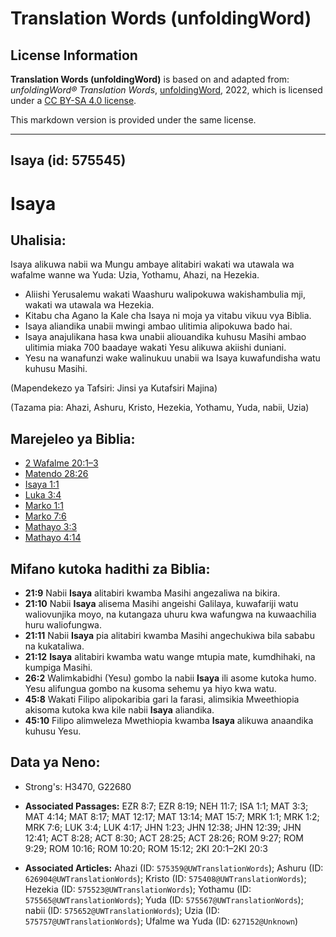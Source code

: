 # Translation Words (unfoldingWord)

## License Information

**Translation Words (unfoldingWord)** is based on and adapted from: _unfoldingWord® Translation Words_, [unfoldingWord](https://unfoldingword.org/utw), 2022, which is licensed under a [CC BY-SA 4.0 license](https://creativecommons.org/licenses/by-sa/4.0/legalcode.en).

This markdown version is provided under the same license.



--------------------------------

## Isaya (id: 575545)

Isaya
=====

Uhalisia:
---------

Isaya alikuwa nabii wa Mungu ambaye alitabiri wakati wa utawala wa wafalme wanne wa Yuda: Uzia, Yothamu, Ahazi, na Hezekia.

* Aliishi Yerusalemu wakati Waashuru walipokuwa wakishambulia mji, wakati wa utawala wa Hezekia.
* Kitabu cha Agano la Kale cha Isaya ni moja ya vitabu vikuu vya Biblia.
* Isaya aliandika unabii mwingi ambao ulitimia alipokuwa bado hai.
* Isaya anajulikana hasa kwa unabii aliouandika kuhusu Masihi ambao ulitimia miaka 700 baadaye wakati Yesu alikuwa akiishi duniani.
* Yesu na wanafunzi wake walinukuu unabii wa Isaya kuwafundisha watu kuhusu Masihi.

(Mapendekezo ya Tafsiri: Jinsi ya Kutafsiri Majina)

(Tazama pia: Ahazi, Ashuru, Kristo, Hezekia, Yothamu, Yuda, nabii, Uzia)

Marejeleo ya Biblia:
--------------------

* [2 Wafalme 20:1–3](https://ref.ly/2Kgs20:1-2Kgs20:3)
* [Matendo 28:26](https://ref.ly/Acts28:26)
* [Isaya 1:1](https://ref.ly/Isa1:1)
* [Luka 3:4](https://ref.ly/Luke3:4)
* [Marko 1:1](https://ref.ly/Mark1:1)
* [Marko 7:6](https://ref.ly/Mark7:6)
* [Mathayo 3:3](https://ref.ly/Matt3:3)
* [Mathayo 4:14](https://ref.ly/Matt4:14)

Mifano kutoka hadithi za Biblia:
--------------------------------

* **21:9** Nabii **Isaya** alitabiri kwamba Masihi angezaliwa na bikira.
* **21:10** Nabii **Isaya** alisema Masihi angeishi Galilaya, kuwafariji watu waliovunjika moyo, na kutangaza uhuru kwa wafungwa na kuwaachilia huru waliofungwa.
* **21:11** Nabii **Isaya** pia alitabiri kwamba Masihi angechukiwa bila sababu na kukataliwa.
* **21:12** **Isaya** alitabiri kwamba watu wange mtupia mate, kumdhihaki, na kumpiga Masihi.
* **26:2** Walimkabidhi (Yesu) gombo la nabii **Isaya** ili asome kutoka humo. Yesu alifungua gombo na kusoma sehemu ya hiyo kwa watu.
* **45:8** Wakati Filipo alipokaribia gari la farasi, alimsikia Mweethiopia akisoma kutoka kwa kile nabii **Isaya** aliandika.
* **45:10** Filipo alimweleza Mwethiopia kwamba **Isaya** alikuwa anaandika kuhusu Yesu.

Data ya Neno:
-------------

* Strong's: H3470, G22680

* **Associated Passages:** EZR 8:7; EZR 8:19; NEH 11:7; ISA 1:1; MAT 3:3; MAT 4:14; MAT 8:17; MAT 12:17; MAT 13:14; MAT 15:7; MRK 1:1; MRK 1:2; MRK 7:6; LUK 3:4; LUK 4:17; JHN 1:23; JHN 12:38; JHN 12:39; JHN 12:41; ACT 8:28; ACT 8:30; ACT 28:25; ACT 28:26; ROM 9:27; ROM 9:29; ROM 10:16; ROM 10:20; ROM 15:12; 2KI 20:1–2KI 20:3
* **Associated Articles:** Ahazi (ID: `575359@UWTranslationWords`); Ashuru (ID: `626904@UWTranslationWords`); Kristo (ID: `575408@UWTranslationWords`); Hezekia (ID: `575523@UWTranslationWords`); Yothamu (ID: `575565@UWTranslationWords`); Yuda (ID: `575567@UWTranslationWords`); nabii (ID: `575652@UWTranslationWords`); Uzia (ID: `575757@UWTranslationWords`); Ufalme wa Yuda (ID: `627152@Unknown`)

